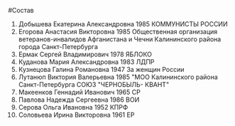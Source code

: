 #Состав
1. Добышева Екатерина Александровна 1985 КОММУНИСТЫ РОССИИ
2. Егорова Анастасия Викторовна 1985 Общественная организация ветеранов-инвалидов Афганистана и Чечни Калининского района города Санкт-Петербурга
3. Ермак Сергей Владимирович 1978 ЯБЛОКО
4. Куданова Мария Александровна 1983 ЛДПР
5. Кузнецова Галина Романовна 1947 За женщин России
6. Лутанюп Виктория Валерьевна 1985 \"МОО Калининского района Санкт-Петербурга СОЮЗ \"ЧЕРНОБЫЛЬ- КВАНТ\"
7. Макеенков Геннадий Иванович 1965 СР
8. Павлова Надежда Сергеевна 1986 ВОИ
9. Серова Ольга Ивановна 1952 КПРФ
10. Соловьева Ирина Викторовна 1961 ЕР
